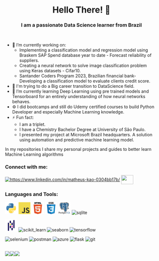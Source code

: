 <h1 align="center" >Hello There! 👋</h1>

<h3 align="center"> I am a passionate Data Science learner from Brazil</h3>                

<br>

- 🔭 I’m currently working on:
  - Implementing a classification model and regression model using Braskem SAP Spend database year to date - Forecast reliability of suppliers.
  - Creating a neural network to solve image classification problem using Keras datasets - Cifar10.
  - Santander Coders Program 2023, Brazilian financial bank- Developing a classification model to evaluate clients credit score.
- 🔎 I'm trying to do a Big career transition to DataScience field.
- 🌱 I’m currently learning Deep Learning using pre trained models and Tensorboard for an entirely understanding of how neural networks behaves.
- ⚙️ I did bootcamps and still do Udemy certified courses to build Python Developer and especially Machine Learning knowledge.
- ⚡ Fun fact: 
  - I am a triplet.
  - I have a Chemistry Bachelor Degree at University of São Paulo.
  - I presented my project at Microsoft Brazil headquarters. A solution using automation and predictive machine learning model.
 
In my repositories I share my personal projects and guides to better learn Machine Learning algorithms


  

<h3 align="left">Connect with me:</h3>
<p align="left">
<a href="https://www.linkedin.com/in/matheus-kao-0304bb17b/" target="blank"><img align="center" src="https://raw.githubusercontent.com/rahuldkjain/github-profile-readme-generator/master/src/images/icons/Social/linked-in-alt.svg" alt="https://www.linkedin.com/in/matheus-kao-0304bb17b/" height="30" width="40" /></a>
<a href="https://mail.google.com/mail/u/0/#inbox?compose=CllgCJNstnksGnHzvQdgzwrqZksnrnNRlDqWGCrXnvRwlkdSzTpzFbjfNTTcJVWMGjQDQGPPpfg"><img align='center' src="https://www.vectorlogo.zone/logos/gmail/gmail-icon.svg" height='30' width='40'/><a/>
</p>

<h3 align="left">Languages and Tools:</h3>
<p align="left">  
  <a > <img src="https://raw.githubusercontent.com/devicons/devicon/master/icons/python/python-original.svg" alt="python" width="40" height="40"/> </a> 
  <a > <img src="https://raw.githubusercontent.com/devicons/devicon/master/icons/javascript/javascript-original.svg" alt="javascript" width="40" height="40"/> </a> 
  <a> <img src="https://raw.githubusercontent.com/devicons/devicon/master/icons/html5/html5-original-wordmark.svg" alt="html5" width="40" height="40"/> </a> 
  <a> <img src="https://raw.githubusercontent.com/devicons/devicon/master/icons/css3/css3-original-wordmark.svg" alt="css3" width="40" height="40"/> </a> 
  <a> <img src="https://raw.githubusercontent.com/devicons/devicon/master/icons/postgresql/postgresql-original-wordmark.svg" alt="postgresql" width="40" height="40"/> </a> 
  <a> <img src="https://www.vectorlogo.zone/logos/sqlite/sqlite-icon.svg" alt="sqlite" width="40" height="40"/> </a> 
<br>
<p
  <a > <img src="https://raw.githubusercontent.com/devicons/devicon/2ae2a900d2f041da66e950e4d48052658d850630/icons/pandas/pandas-original.svg" alt="pandas" width="40" height="40"/> </a> 
  <a > <img src="https://upload.wikimedia.org/wikipedia/commons/0/05/Scikit_learn_logo_small.svg" alt="scikit_learn" width="40" height="40"/> </a> 
  <a > <img src="https://seaborn.pydata.org/_images/logo-mark-lightbg.svg" alt="seaborn" width="40" height="40"/> </a>  </a> 
  <a > <img src="https://www.vectorlogo.zone/logos/tensorflow/tensorflow-icon.svg" alt="tensorflow" width="40" height="40"/> </a> </p>
  
  
  <a > <img src="https://raw.githubusercontent.com/detain/svg-logos/780f25886640cef088af994181646db2f6b1a3f8/svg/selenium-logo.svg" alt="selenium" width="40" height="40"/> </a>
  <a > <img src="https://www.vectorlogo.zone/logos/getpostman/getpostman-icon.svg" alt="postman" width="40" height="40"/> </a> 
  <a > <img src="https://www.vectorlogo.zone/logos/microsoft_azure/microsoft_azure-icon.svg" alt="azure" width="40" height="40"/> </a>
  <a > <img src="https://www.vectorlogo.zone/logos/pocoo_flask/pocoo_flask-icon.svg" alt="flask" width="40" height="40"/> </a>
  <a> <img src="https://www.vectorlogo.zone/logos/git-scm/git-scm-icon.svg" alt="git" width="40" height="40"/> </a>
  
 
</p>
<br>
<div style='display: inline_block">
<img src='https://img.shields.io/badge/Power%20BI-F2C811.svg?style=for-the-badge&logo=Power-BI&logoColor=black'/><img src='https://img.shields.io/badge/Power%20Apps-742774.svg?style=for-the-badge&logo=Power-Apps&logoColor=white'/><img src='https://img.shields.io/badge/Power%20Automate-0066FF.svg?style=for-the-badge&logo=Power-Automate&logoColor=white'/><img src='https://img.shields.io/badge/Power%20BI-F2C811.svg?style=for-the-badge&logo=Power-BI&logoColor=black'/>
</div>



